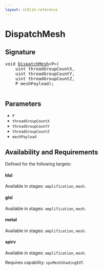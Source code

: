 ```yaml
---
layout: stdlib-reference
---
```


# DispatchMesh

## Signature 

<pre>
<span class="code_keyword">void</span> <a href="/stdlib-reference/global-decls/DispatchMesh">DispatchMesh</a>&lt;P&gt;(
    <span class="code_keyword">uint</span> <span class='code_param'>threadGroupCountX</span>,
    <span class="code_keyword">uint</span> <span class='code_param'>threadGroupCountY</span>,
    <span class="code_keyword">uint</span> <span class='code_param'>threadGroupCountZ</span>,
    P <span class='code_param'>meshPayload</span>);

</pre>

## Parameters

* `P`
* `threadGroupCountX`
* `threadGroupCountY`
* `threadGroupCountZ`
* `meshPayload`

## Availability and Requirements

Defined for the following targets:

#### hlsl
Available in stages: `amplification`, `mesh`.

#### glsl
Available in stages: `amplification`, `mesh`.

#### metal
Available in stages: `amplification`, `mesh`.

#### spirv
Available in stages: `amplification`, `mesh`.

Requires capability: `spvMeshShadingEXT`.


